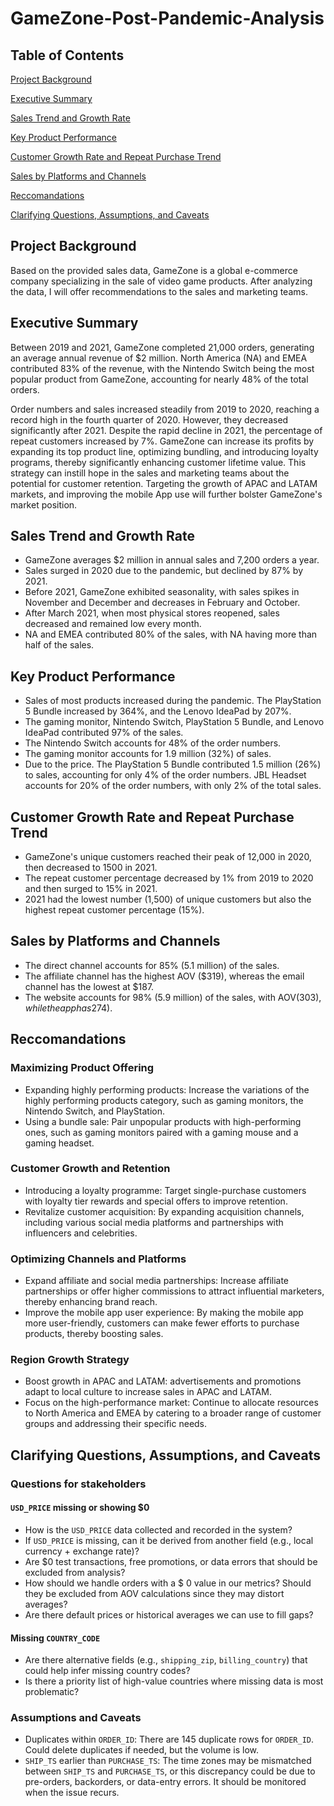 # GameZone-Post-Pandemic-Analysis
## Table of Contents

[Project Background](https://github.com/chiyunchiang/GameZone-Post-Pandemic-Analysis/blob/main/README.md#project-background)

[Executive Summary](https://github.com/chiyunchiang/GameZone-Post-Pandemic-Analysis/blob/main/README.md#executive-summary)

[Sales Trend and Growth Rate](https://github.com/chiyunchiang/GameZone-Post-Pandemic-Analysis/blob/main/README.md#sales-trend-and-growth-rate)

[Key Product Performance](https://github.com/chiyunchiang/GameZone-Post-Pandemic-Analysis/blob/main/README.md#key-product-performance)

[Customer Growth Rate and Repeat Purchase Trend](https://github.com/chiyunchiang/GameZone-Post-Pandemic-Analysis/blob/main/README.md#customer-growth-rate-and-repeat-purchase-trend)

[Sales by Platforms and Channels](https://github.com/chiyunchiang/GameZone-Post-Pandemic-Analysis/blob/main/README.md#sales-by-platforms-and-channels)

[Reccomandations](https://github.com/chiyunchiang/GameZone-Post-Pandemic-Analysis/blob/main/README.md#reccomandations)

[Clarifying Questions, Assumptions, and Caveats](https://github.com/chiyunchiang/GameZone-Post-Pandemic-Analysis/blob/main/README.md#clarifying-questions-assumptions-and-caveats)


## Project Background
Based on the provided sales data, GameZone is a global e-commerce company specializing in the sale of video game products. After analyzing the data, I will offer recommendations to the sales and marketing teams.

## Executive Summary
Between 2019 and 2021, GameZone completed 21,000 orders, generating an average annual revenue of $2 million. North America (NA) and EMEA contributed 83% of the revenue, with the Nintendo Switch being the most popular product from GameZone, accounting for nearly 48% of the total orders.

Order numbers and sales increased steadily from 2019 to 2020, reaching a record high in the fourth quarter of 2020. However, they decreased significantly after 2021.
Despite the rapid decline in 2021, the percentage of repeat customers increased by 7%. GameZone can increase its profits by expanding its top product line, optimizing bundling, and introducing loyalty programs, thereby significantly enhancing customer lifetime value. This strategy can instill hope in the sales and marketing teams about the potential for customer retention. Targeting the growth of APAC and LATAM markets, and improving the mobile App use will further bolster GameZone's market position.

## Sales Trend and Growth Rate
- GameZone averages $2 million in annual sales and  7,200 orders a year.
- Sales surged in 2020 due to the pandemic, but declined by 87% by 2021.
- Before 2021, GameZone exhibited seasonality, with sales spikes in November and December and decreases in February and October.
- After March 2021, when most physical stores reopened, sales decreased and remained low every month.
- NA and EMEA contributed 80% of the sales, with NA having more than half of the sales.
## Key Product Performance
- Sales of most products increased during the pandemic. The PlayStation 5 Bundle increased by 364%, and the Lenovo IdeaPad by 207%.
- The gaming monitor, Nintendo Switch, PlayStation 5 Bundle, and Lenovo IdeaPad contributed 97% of the sales.
- The Nintendo Switch accounts for 48% of the order numbers.
- The gaming monitor accounts for 1.9 million (32%) of sales.
- Due to the price. The PlayStation 5 Bundle contributed 1.5 million (26%) to sales, accounting for only 4% of the order numbers. JBL Headset accounts for 20% of the order numbers, with only 2% of the total sales.
## Customer Growth Rate and Repeat Purchase Trend
- GameZone's unique customers reached their peak of 12,000 in 2020, then decreased to 1500 in 2021.
- The repeat customer percentage decreased by 1% from 2019 to 2020 and then surged to 15% in 2021.
- 2021 had the lowest number (1,500) of unique customers but also the highest repeat customer percentage (15%).
## Sales by Platforms and Channels
- The direct channel accounts for 85% (5.1 million) of the sales.
- The affiliate channel has the highest AOV ($319), whereas the email channel has the lowest at $187.
- The website accounts for 98% (5.9 million) of the sales, with AOV($303), while the app has 2% of total sales and AOV($74).
## Reccomandations
### Maximizing Product Offering
- Expanding highly performing products: Increase the variations of the highly performing products category, such as gaming monitors, the Nintendo Switch, and PlayStation.
- Using a bundle sale: Pair unpopular products with high-performing ones, such as gaming monitors paired with a gaming mouse and a gaming headset.
### Customer Growth and Retention
- Introducing a loyalty programme: Target single-purchase customers with loyalty tier rewards and special offers to improve retention.
- Revitalize customer acquisition: By expanding acquisition channels, including various social media platforms and partnerships with influencers and celebrities.
### Optimizing Channels and Platforms
- Expand affiliate and social media partnerships: Increase affiliate partnerships or offer higher commissions to attract influential marketers, thereby enhancing brand reach.
- Improve the mobile app user experience: By making the mobile app more user-friendly, customers can make fewer efforts to purchase products, thereby boosting sales.
### Region Growth Strategy
- Boost growth in APAC and LATAM: advertisements and promotions adapt to local culture to increase sales in APAC and LATAM.
- Focus on the high-performance market: Continue to allocate resources to North America and EMEA by catering to a broader range of customer groups and addressing their specific needs.
## Clarifying Questions, Assumptions, and Caveats
### Questions for stakeholders
#### `USD_PRICE` missing or showing $0
- How is the `USD_PRICE` data collected and recorded in the system?
- If `USD_PRICE` is missing, can it be derived from another field (e.g., local currency + exchange rate)?
- Are $0 test transactions, free promotions, or data errors that should be excluded from analysis?
- How should we handle orders with a $ 0 value in our metrics? Should they be excluded from AOV calculations since they may distort averages?
- Are there default prices or historical averages we can use to fill gaps?

#### Missing `COUNTRY_CODE`
- Are there alternative fields (e.g., `shipping_zip`, `billing_country`) that could help infer missing country codes?
- Is there a priority list of high-value countries where missing data is most problematic?
  
### Assumptions and Caveats
- Duplicates within `ORDER_ID`: There are 145 duplicate rows for `ORDER_ID`. Could delete duplicates if needed, but the volume is low.
- `SHIP_TS` earlier than `PURCHASE_TS`: The time zones may be mismatched between `SHIP_TS` and `PURCHASE_TS`, or this discrepancy could be due to pre-orders, backorders, or data-entry errors. It should be monitored when the issue recurs.

